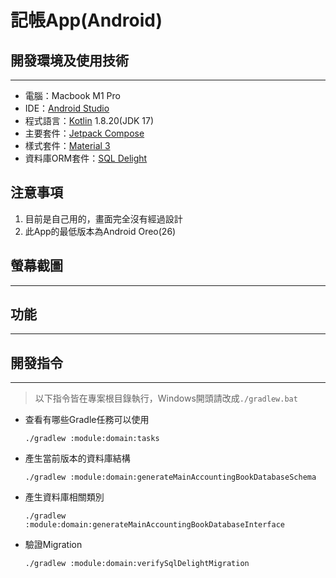 # 記帳App(Android)

## 開發環境及使用技術
---

* 電腦：Macbook M1 Pro
* IDE：[Android Studio](https://developer.android.com/studio)
* 程式語言：[Kotlin](https://kotlinlang.org/) 1.8.20(JDK 17)
* 主要套件：[Jetpack Compose](https://developer.android.com/jetpack/compose?hl=zh-tw)
* 樣式套件：[Material 3](https://m3.material.io/)
* 資料庫ORM套件：[SQL Delight](https://github.com/cashapp/sqldelight)

## 注意事項

1. 目前是自己用的，畫面完全沒有經過設計
2. 此App的最低版本為Android Oreo(26)

## 螢幕截圖
---

## 功能
---

## 開發指令
---

> 以下指令皆在專案根目錄執行，Windows開頭請改成`./gradlew.bat`

* 查看有哪些Gradle任務可以使用
  ```shell
  ./gradlew :module:domain:tasks
  ```

* 產生當前版本的資料庫結構
  ```shell
  ./gradlew :module:domain:generateMainAccountingBookDatabaseSchema
  ```

* 產生資料庫相關類別
  ```shell
  ./gradlew :module:domain:generateMainAccountingBookDatabaseInterface
  ```

* 驗證Migration
  ```shell
  ./gradlew :module:domain:verifySqlDelightMigration
  ```
